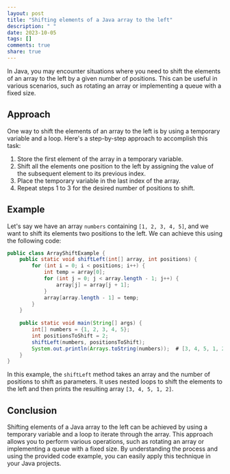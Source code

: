 ```yaml
---
layout: post
title: "Shifting elements of a Java array to the left"
description: " "
date: 2023-10-05
tags: []
comments: true
share: true
---
```


In Java, you may encounter situations where you need to shift the elements of an array to the left by a given number of positions. This can be useful in various scenarios, such as rotating an array or implementing a queue with a fixed size.

## Approach

One way to shift the elements of an array to the left is by using a temporary variable and a loop. Here's a step-by-step approach to accomplish this task:

1. Store the first element of the array in a temporary variable.
2. Shift all the elements one position to the left by assigning the value of the subsequent element to its previous index.
3. Place the temporary variable in the last index of the array.
4. Repeat steps 1 to 3 for the desired number of positions to shift.

## Example

Let's say we have an array `numbers` containing `[1, 2, 3, 4, 5]`, and we want to shift its elements two positions to the left. We can achieve this using the following code:

```java
public class ArrayShiftExample {
    public static void shiftLeft(int[] array, int positions) {
        for (int i = 0; i < positions; i++) {
            int temp = array[0];
            for (int j = 0; j < array.length - 1; j++) {
                array[j] = array[j + 1];
            }
            array[array.length - 1] = temp;
        }
    }
    
    public static void main(String[] args) {
        int[] numbers = {1, 2, 3, 4, 5};
        int positionsToShift = 2;
        shiftLeft(numbers, positionsToShift);
        System.out.println(Arrays.toString(numbers));  # [3, 4, 5, 1, 2]
    }
}
```

In this example, the `shiftLeft` method takes an array and the number of positions to shift as parameters. It uses nested loops to shift the elements to the left and then prints the resulting array `[3, 4, 5, 1, 2]`.

## Conclusion

Shifting elements of a Java array to the left can be achieved by using a temporary variable and a loop to iterate through the array. This approach allows you to perform various operations, such as rotating an array or implementing a queue with a fixed size. By understanding the process and using the provided code example, you can easily apply this technique in your Java projects.